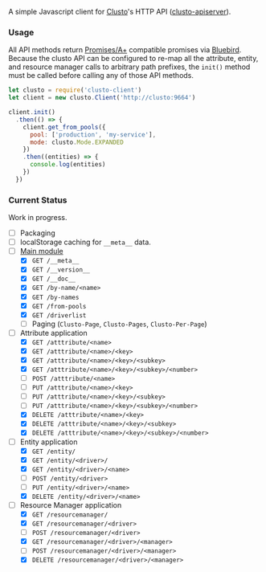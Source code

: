 A simple Javascript client for [Clusto](http://clusto.org/)'s HTTP API
([clusto-apiserver](https://github.com/clusto/clusto-apiserver)).

### Usage

All API methods return [Promises/A+](https://promisesaplus.com/)
compatible promises via
[Bluebird](https://github.com/petkaantonov/bluebird). Because the
clusto API can be configured to re-map all the attribute, entity, and
resource manager calls to arbitrary path prefixes, the `init()` method
must be called before calling any of those API methods.

```javascript
let clusto = require('clusto-client')
let client = new clusto.Client('http://clusto:9664')

client.init()
  .then(() => {
    client.get_from_pools({
      pool: ['production', 'my-service'],
      mode: clusto.Mode.EXPANDED
    })
    .then((entities) => {
      console.log(entities)
    })
  })
```

### Current Status

Work in progress.

* [ ] Packaging
* [ ] localStorage caching for `__meta__` data.
* [ ] [Main module](http://clusto-apiserver.readthedocs.org/clustoapi/all.html)
  * [x]  `GET /__meta__`
  * [x]  `GET /__version__`
  * [x]  `GET /__doc__`
  * [x]  `GET /by-name/<name>`
  * [x]  `GET /by-names`
  * [x]  `GET /from-pools`
  * [x]  `GET /driverlist`
  * [ ] Paging (`Clusto-Page`, `Clusto-Pages`, `Clusto-Per-Page`)
* [ ] Attribute application
  * [x] `GET /atttribute/<name>`
  * [x] `GET /atttribute/<name>/<key>`
  * [x] `GET /atttribute/<name>/<key>/<subkey>`
  * [x] `GET /atttribute/<name>/<key>/<subkey>/<number>`
  * [ ] `POST /atttribute/<name>`
  * [ ] `PUT /atttribute/<name>/<key>`
  * [ ] `PUT /atttribute/<name>/<key>/<subkey>`
  * [ ] `PUT /atttribute/<name>/<key>/<subkey>/<number>`
  * [x] `DELETE /atttribute/<name>/<key>`
  * [x] `DELETE /atttribute/<name>/<key>/<subkey>`
  * [x] `DELETE /atttribute/<name>/<key>/<subkey>/<number>`
* [ ] Entity application
  * [x] `GET /entity/`
  * [x] `GET /entity/<driver>/`
  * [x] `GET /entity/<driver>/<name>`
  * [ ] `POST /entity/<driver>`
  * [ ] `PUT /entity/<driver>/<name>`
  * [x] `DELETE /entity/<driver>/<name>`
* [ ] Resource Manager application
  * [x] `GET /resourcemanager/`
  * [x] `GET /resourcemanager/<driver>`
  * [ ] `POST /resourcemanager/<driver>`
  * [x] `GET /resourcemanager/<driver>/<manager>`
  * [ ] `POST /resourcemanager/<driver>/<manager>`
  * [x] `DELETE /resourcemanager/<driver>/<manager>`
